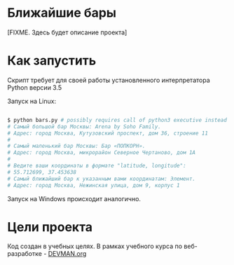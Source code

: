 # Ближайшие бары

[FIXME. Здесь будет описание проекта]

# Как запустить

Скрипт требует для своей работы установленного интерпретатора Python версии 3.5

Запуск на Linux:

```bash

$ python bars.py # possibly requires call of python3 executive instead of just python
# Самый большой бар Москвы: Arena by Soho Family.
# Адрес: город Москва, Кутузовский проспект, дом 36, строение 11
#
# Самый маленький бар Москвы: Бар «ПОПКОРН».
# Адрес: город Москва, микрорайон Северное Чертаново, дом 1А
#
# Ведите ваши координаты в формате "latitude, longitude":
# 55.712699, 37.453638
# Самый ближайший бар к указанным вами координатам: Элемент.
# Адрес: город Москва, Нежинская улица, дом 9, корпус 1


```

Запуск на Windows происходит аналогично.

# Цели проекта

Код создан в учебных целях. В рамках учебного курса по веб-разработке - [DEVMAN.org](https://devman.org)
